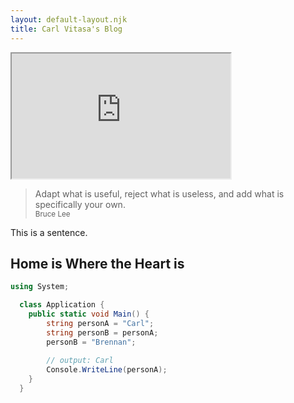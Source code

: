 ```yaml
---
layout: default-layout.njk
title: Carl Vitasa's Blog
---
```


<!-- # Home is Where the Heart is -->

<div class="iframe-container">
<iframe style="width: 350px; height: 200px; scrolling="no"; src="https://editor.p5js.org/CarlVitasa/embed/oG7PAiEe3"></iframe>
</div>

> Adapt what is useful, reject what is useless, and add what is specifically your own.
> <br> <small>Bruce Lee</small>

This is a sentence.

## Home is Where the Heart is

```csharp
using System;

  class Application {
    public static void Main() {
		string personA = "Carl";
		string personB = personA;
		personB = "Brennan";
		
        // output: Carl
		Console.WriteLine(personA); 
	}
  }
```
